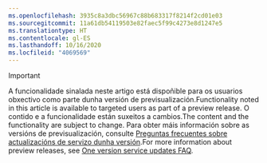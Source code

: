 ```yaml
---
ms.openlocfilehash: 3935c8a3dbc56967c88b683317f8214f2cd01e03
ms.sourcegitcommit: 11a61db54119503e82faec5f99c4273e8d1247e5
ms.translationtype: HT
ms.contentlocale: gl-ES
ms.lasthandoff: 10/16/2020
ms.locfileid: "4069569"
---
```

> [!IMPORTANT]
> <span data-ttu-id="fd4bb-101">A funcionalidade sinalada neste artigo está dispoñible para os usuarios obxectivo como parte dunha versión de previsualización.</span><span class="sxs-lookup"><span data-stu-id="fd4bb-101">Functionality noted in this article is available to targeted users as part of a preview release.</span></span> <span data-ttu-id="fd4bb-102">O contido e a funcionalidade están suxeitos a cambios.</span><span class="sxs-lookup"><span data-stu-id="fd4bb-102">The content and the functionality are subject to change.</span></span> <span data-ttu-id="fd4bb-103">Para obter máis información sobre as versións de previsualización, consulte [Preguntas frecuentes sobre actualizacións de servizo dunha versión](https://docs.microsoft.com/dynamics365/unified-operations/fin-and-ops/get-started/one-version).</span><span class="sxs-lookup"><span data-stu-id="fd4bb-103">For more information about preview releases, see [One version service updates FAQ](https://docs.microsoft.com/dynamics365/unified-operations/fin-and-ops/get-started/one-version).</span></span>
